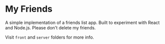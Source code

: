 # My Friends
A simple implementation of a friends list app. Built to experiment with React and Node.js. Please don't delete my friends.

Visit `front` and `server` folders for more info.